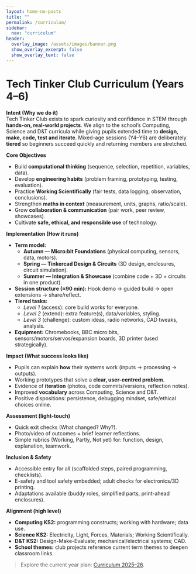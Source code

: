 ```yaml
---
layout: home-no-posts
title: ""
permalink: /curriculum/
sidebar:
  nav: "curriculum"
header:
  overlay_image: /assets/images/banner.png
  show_overlay_excerpt: false
  show_overlay_text: false
---
```


# Tech Tinker Club Curriculum (Years 4–6)

**Intent (Why we do it)**  
Tech Tinker Club exists to spark curiosity and confidence in STEM through **hands-on, real-world projects**. We align to the school’s Computing, Science and D&T curricula while giving pupils extended time to **design, make, code, test and iterate**. Mixed-age sessions (Y4–Y6) are deliberately **tiered** so beginners succeed quickly and returning members are stretched.

**Core Objectives**
- Build **computational thinking** (sequence, selection, repetition, variables, data).  
- Develop **engineering habits** (problem framing, prototyping, testing, evaluation).  
- Practice **Working Scientifically** (fair tests, data logging, observation, conclusions).  
- Strengthen **maths in context** (measurement, units, graphs, ratio/scale).  
- Grow **collaboration & communication** (pair work, peer review, showcases).  
- Cultivate **safe, ethical, and responsible use** of technology.

**Implementation (How it runs)**
- **Term model:**  
  - **Autumn — Micro:bit Foundations** (physical computing, sensors, data, motors).  
  - **Spring — Tinkercad Design & Circuits** (3D design, enclosures, circuit simulation).  
  - **Summer — Integration & Showcase** (combine code + 3D + circuits in one product).  
- **Session structure (≈90 min):** Hook demo → guided build → open extensions → share/reflect.  
- **Tiered tasks:**  
  - *Level 1* (access): core build works for everyone.  
  - *Level 2* (extend): extra feature(s), data/variables, styling.  
  - *Level 3* (challenge): custom ideas, radio networks, CAD tweaks, analysis.  
- **Equipment:** Chromebooks, BBC micro:bits, sensors/motors/servos/expansion boards, 3D printer (used strategically).

**Impact (What success looks like)**
- Pupils can explain **how** their systems work (inputs → processing → outputs).  
- Working prototypes that solve a **clear, user-centred problem**.  
- Evidence of **iteration** (photos, code commits/versions, reflection notes).  
- Improved **vocabulary** across Computing, Science and D&T.  
- Positive dispositions: persistence, debugging mindset, safe/ethical choices online.

**Assessment (light-touch)**
- Quick exit checks (What changed? Why?).  
- Photo/video of outcomes + brief learner reflections.  
- Simple rubrics (Working, Partly, Not yet) for: function, design, explanation, teamwork.

**Inclusion & Safety**
- Accessible entry for all (scaffolded steps, paired programming, checklists).  
- E-safety and tool safety embedded; adult checks for electronics/3D printing.  
- Adaptations available (buddy roles, simplified parts, print-ahead enclosures).

**Alignment (high level)**
- **Computing KS2:** programming constructs; working with hardware; data use.  
- **Science KS2:** Electricity, Light, Forces, Materials; Working Scientifically.  
- **D&T KS2:** Design-Make-Evaluate; mechanical/electrical systems; CAD.  
- **School themes:** club projects reference current term themes to deepen classroom links.

> Explore the current year plan: [Curriculum 2025–26](/curriculum/2025-26/).

